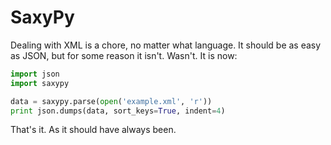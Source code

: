 SaxyPy
======

Dealing with XML is a chore, no matter what language.  It should be as easy
as JSON, but for some reason it isn't.  Wasn't.  It is now:

```python
import json
import saxypy

data = saxypy.parse(open('example.xml', 'r'))
print json.dumps(data, sort_keys=True, indent=4)
```

That's it.  As it should have always been.